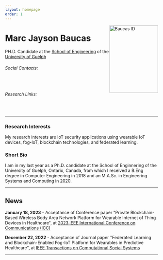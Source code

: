 ```yaml
---
layout: homepage
order: 1
---
```



<div style="float: right;">
    <img src="baucas_id.jpg" alt="Baucas ID" style="height: 221px; width:160px; float: right;"/>
</div>

# Marc Jayson Baucas
PH.D. Candidate at the [School of Engineering](https://www.uoguelph.ca/engineering/) of the [University of Guelph](https://www.uoguelph.ca/)

###### Social Contacts:
<div>
    <a href="javascript:location.href = 'mailto:' + ['baucas','uoguelph.ca'].join('@')" aria-label="email">
        <i class="fas fa-envelope fa-2x" style="padding: 3px;"></i>
    </a>
    <a href="https://www.linkedin.com/in/marc-jayson-baucas-1189a0a6/">
        <i class="fab fa-linkedin fa-2x" style="padding: 3px;"></i>
    </a>
</div>

###### Research Links:
<div>
    <a href="https://github.com/mjbaucas/">
        <i class="fab fa-github fa-2x" style="padding: 3px;"></i>
    </a>
    <a href="https://www.researchgate.net/profile/Marc-Jayson-Baucas">
        <i class="fab fa-researchgate fa-2x" style="padding: 3px;"></i>
    </a>
    <a href="https://scholar.google.com/citations?user=ZjfLF-wAAAAJ&hl=en">
        <i class="fa fa-square fa-2x" style="padding: 3px;"></i>
    </a>
    <a href="https://ieeexplore.ieee.org/author/37086934817">
        <i class="fa fa-square fa-2x" style="padding: 3px;"></i>
    </a>
</div>


---
### Research Interests
My research interests are IoT security applications using wearable IoT devices, fog-IoT, blockchain technologies, and federated learning.

### Short Bio
I am in my last year as a Ph.D. candidate at the School of Enginnering of the University of Guelph, Ontario, Canada, from which I received a B.Eng degree in Computer Engineering in 2018 and an M.A.Sc. in Engineering Systems and Computing in 2020. 

---
## News

**January 18, 2023** - Acceptance of Conference paper "Private Blockchain-Based Wireless Body Area Network Platform for Wearable Internet of Thing Devices in Healthcare", at [2023 IEEE International Conference on Communications (ICC)](https://icc2023.ieee-icc.org/)

**December 22, 2022** - Acceptance of Journal paper "Federated Learning and Blockchain-Enabled Fog-IoT Platform for Wearables in Predictive Healthcare", at [IEEE Transactions on Computational Social Systems](https://ieeexplore.ieee.org/xpl/RecentIssue.jsp?punumber=6570650)

---